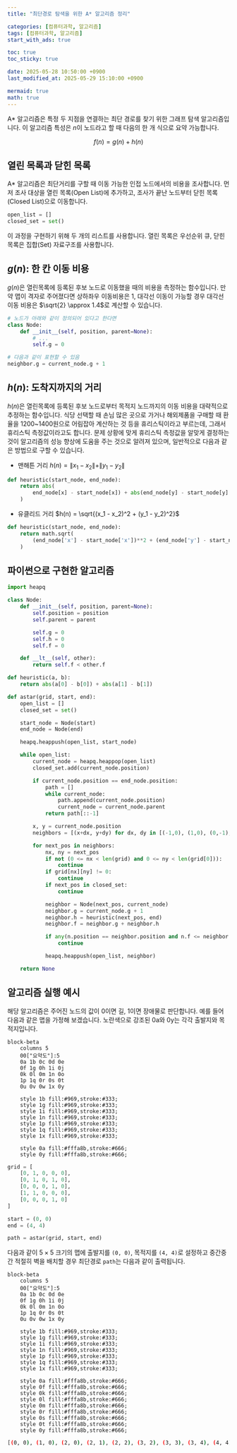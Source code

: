 ```yaml
---
title: "최단경로 탐색을 위한 A* 알고리즘 정리"

categories: [컴퓨터과학, 알고리즘]
tags: [컴퓨터과학, 알고리즘]
start_with_ads: true

toc: true
toc_sticky: true

date: 2025-05-28 10:50:00 +0900
last_modified_at: 2025-05-29 15:10:00 +0900

mermaid: true
math: true
---
```


A* 알고리즘은 특정 두 지점을 연결하는 최단 경로를 찾기 위한 그래프 탐색 알고리즘입니다. 이 알고리즘 특성은 $n$이 노드라고 할 때 다음의 한 개 식으로 요약 가능합니다.

$$
f(n) = g(n) + h(n)
$$

## **열린 목록과 닫힌 목록**

A* 알고리즘은 최단거리를 구할 때 이동 가능한 인접 노드에서의 비용을 조사합니다. 먼저 조사 대상을 열린 목록(Open List)에 추가하고, 조사가 끝난 노드부터 닫힌 목록(Closed List)으로 이동합니다.

```python
open_list = []
closed_set = set()
```

이 과정을 구현하기 위해 두 개의 리스트를 사용합니다. 열린 목록은 우선순위 큐, 닫힌 목록은 집합(Set) 자료구조를 사용합니다.

## **$g(n)$: 한 칸 이동 비용**

$g(n)$은 열린목록에 등록된 후보 노드로 이동했을 때의 비용을 측정하는 함수입니다. 만약 맵이 격자로 주어졌다면 상하좌우 이동비용은 $1$, 대각선 이동이 가능할 경우 대각선 이동 비용은 $\sqrt{2} \approx 1.4$로 계산할 수 있습니다.

```python
# 노드가 아래와 같이 정의되어 있다고 한다면
class Node:
    def __init__(self, position, parent=None):
        # ...
        self.g = 0

# 다음과 같이 표현할 수 있음
neighbor.g = current_node.g + 1
```

## **$h(n)$: 도착지까지의 거리**

$h(n)$은 열린목록에 등록된 후보 노드로부터 목적지 노드까지의 이동 비용을 대략적으로 추정하는 함수입니다. 식당 선택할 때 손님 많은 곳으로 가거나 해외제품을 구매할 때 환율을 1200~1400원으로 어림잡아 계산하는 것 등을 휴리스틱이라고 부르는데, 그래서 휴리스틱 측정값이라고도 합니다. 문제 상황에 맞게 휴리스틱 측정값을 알맞게 결정하는 것이 알고리즘의 성능 향상에 도움을 주는 것으로 알려져 있으며, 일반적으로 다음과 같은 방법으로 구할 수 있습니다.

- 맨해튼 거리 $h(n) = \|x_1 - x_2\| + \|y_1 - y_2\|$
```python
def heuristic(start_node, end_node):
    return abs(
        end_node[x] - start_node[x]) + abs(end_node[y] - start_node[y]
    )
```
- 유클리드 거리 $h(n) = \sqrt{(x_1 - x_2)^2 + (y_1 - y_2)^2}$
```python
def heuristic(start_node, end_node):
    return math.sqrt(
        (end_node['x'] - start_node['x'])**2 + (end_node['y'] - start_node['y'])**2
    )
```

## **파이썬으로 구현한 알고리즘**

```python
import heapq

class Node:
    def __init__(self, position, parent=None):
        self.position = position
        self.parent = parent

        self.g = 0
        self.h = 0
        self.f = 0

    def __lt__(self, other):
        return self.f < other.f

def heuristic(a, b):
    return abs(a[0] - b[0]) + abs(a[1] - b[1])

def astar(grid, start, end):
    open_list = []
    closed_set = set()

    start_node = Node(start)
    end_node = Node(end)

    heapq.heappush(open_list, start_node)

    while open_list:
        current_node = heapq.heappop(open_list)
        closed_set.add(current_node.position)

        if current_node.position == end_node.position:
            path = []
            while current_node:
                path.append(current_node.position)
                current_node = current_node.parent
            return path[::-1]

        x, y = current_node.position
        neighbors = [(x+dx, y+dy) for dx, dy in [(-1,0), (1,0), (0,-1), (0,1)]]

        for next_pos in neighbors:
            nx, ny = next_pos
            if not (0 <= nx < len(grid) and 0 <= ny < len(grid[0])):
                continue
            if grid[nx][ny] != 0:
                continue
            if next_pos in closed_set:
                continue

            neighbor = Node(next_pos, current_node)
            neighbor.g = current_node.g + 1
            neighbor.h = heuristic(next_pos, end)
            neighbor.f = neighbor.g + neighbor.h

            if any(n.position == neighbor.position and n.f <= neighbor.f for n in open_list):
                continue

            heapq.heappush(open_list, neighbor)

    return None
```

## **알고리즘 실행 예시**

해당 알고리즘은 주어진 노드의 값이 $0$이면 길, $1$이면 장애물로 판단합니다. 예를 들어 다음과 같은 맵을 가정해 보겠습니다. 노란색으로 강조된 0a와 0y는 각각 출발지와 목적지입니다.

```mermaid
block-beta
    columns 5
    00["요약도"]:5
    0a 1b 0c 0d 0e
    0f 1g 0h 1i 0j
    0k 0l 0m 1n 0o
    1p 1q 0r 0s 0t
    0u 0v 0w 1x 0y

    style 1b fill:#969,stroke:#333;
    style 1g fill:#969,stroke:#333;
    style 1i fill:#969,stroke:#333;
    style 1n fill:#969,stroke:#333;
    style 1p fill:#969,stroke:#333;
    style 1q fill:#969,stroke:#333;
    style 1x fill:#969,stroke:#333;
    
    style 0a fill:#fffa8b,stroke:#666;
    style 0y fill:#fffa8b,stroke:#666;
```

```python
grid = [
    [0, 1, 0, 0, 0],
    [0, 1, 0, 1, 0],
    [0, 0, 0, 1, 0],
    [1, 1, 0, 0, 0],
    [0, 0, 0, 1, 0]
]

start = (0, 0)
end = (4, 4)

path = astar(grid, start, end)
```

다음과 같이 $5 \times 5$ 크기의 맵에 출발지를 `(0, 0)`, 목적지를 `(4, 4)`로 설정하고 중간중간 적절히 벽을 배치할 경우 최단경로 `path`는 다음과 같이 출력됩니다.

```mermaid
block-beta
    columns 5
    00["요약도"]:5
    0a 1b 0c 0d 0e
    0f 1g 0h 1i 0j
    0k 0l 0m 1n 0o
    1p 1q 0r 0s 0t
    0u 0v 0w 1x 0y

    style 1b fill:#969,stroke:#333;
    style 1g fill:#969,stroke:#333;
    style 1i fill:#969,stroke:#333;
    style 1n fill:#969,stroke:#333;
    style 1p fill:#969,stroke:#333;
    style 1q fill:#969,stroke:#333;
    style 1x fill:#969,stroke:#333;

    style 0a fill:#fffa8b,stroke:#666;
    style 0f fill:#fffa8b,stroke:#666;
    style 0k fill:#fffa8b,stroke:#666;
    style 0l fill:#fffa8b,stroke:#666;
    style 0m fill:#fffa8b,stroke:#666;
    style 0r fill:#fffa8b,stroke:#666;
    style 0s fill:#fffa8b,stroke:#666;
    style 0t fill:#fffa8b,stroke:#666;
    style 0y fill:#fffa8b,stroke:#666;
```

```bash
[(0, 0), (1, 0), (2, 0), (2, 1), (2, 2), (3, 2), (3, 3), (3, 4), (4, 4)]
```